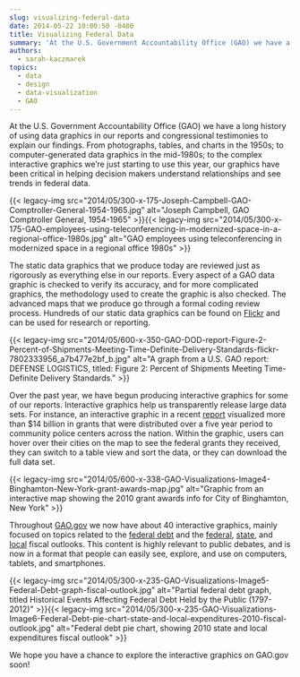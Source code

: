 ```yaml
---
slug: visualizing-federal-data
date: 2014-05-22 10:00:50 -0400
title: Visualizing Federal Data
summary: 'At the U.S. Government Accountability Office (GAO) we have a long history of using data graphics in our reports and congressional testimonies to explain our findings. From photographs, tables, and charts in the 1950s; to computer-generated data graphics in the mid-1980s; to the complex interactive graphics we’re just starting to use this year, our graphics'
authors:
  - sarah-kaczmarek
topics:
  - data
  - design
  - data-visualization
  - GAO
---
```


At the U.S. Government Accountability Office (GAO) we have a long history of using data graphics in our reports and congressional testimonies to explain our findings. From photographs, tables, and charts in the 1950s; to computer-generated data graphics in the mid-1980s; to the complex interactive graphics we’re just starting to use this year, our graphics have been critical in helping decision makers understand relationships and see trends in federal data.

<span style="text-align: center">{{< legacy-img src="2014/05/300-x-175-Joseph-Campbell-GAO-Comptroller-General-1954-1965.jpg" alt="Joseph Campbell, GAO Comptroller General, 1954-1965" >}}{{< legacy-img src="2014/05/300-x-175-GAO-employees-using-teleconferencing-in-modernized-space-in-a-regional-office-1980s.jpg" alt="GAO employees using teleconferencing in modernized space in a regional office 1980s" >}}</span>

The static data graphics that we produce today are reviewed just as rigorously as everything else in our reports. Every aspect of a GAO data graphic is checked to verify its accuracy, and for more complicated graphics, the methodology used to create the graphic is also checked. The advanced maps that we produce go through a formal coding review process. Hundreds of our static data graphics can be found on [Flickr](https://www.flickr.com/photos/usgao/) and can be used for research or reporting.

{{< legacy-img src="2014/05/600-x-350-GAO-DOD-report-Figure-2-Percent-of-Shipments-Meeting-Time-Definite-Delivery-Standards-flickr-7802333956\_a7b477e2bf\_b.jpg" alt="A graph from a U.S. GAO report: DEFENSE LOGISTICS, titled: Figure 2: Percent of Shipments Meeting Time-Definite Delivery Standards." >}}

Over the past year, we have begun producing interactive graphics for some of our reports. Interactive graphics help us transparently release large data sets. For instance, an interactive graphic in a recent [report](http://www.gao.gov/products/GAO-13-521) visualized more than $14 billion in grants that were distributed over a five year period to community police centers across the nation. Within the graphic, users can hover over their cities on the map to see the federal grants they received, they can switch to a table view and sort the data, or they can download the full data set.

{{< legacy-img src="2014/05/600-x-338-GAO-Visualizations-Image4-Binghamton-New-York-grant-awards-map.jpg" alt="Graphic from an interactive map showing the 2010 grant awards info for City of Binghamton, New York" >}}

Throughout [GAO.gov](http://www.gao.gov/) we now have about 40 interactive graphics, mainly focused on topics related to the [federal debt](http://www.gao.gov/fiscal_outlook/understanding_federal_debt/overview) and the [federal](http://www.gao.gov/fiscal_outlook/federal_fiscal_outlook/overview), [state](http://www.gao.gov/fiscal_outlook/state_local_fiscal_model/overview), and [local](http://www.gao.gov/fiscal_outlook/state_local_fiscal_model/overview) fiscal outlooks. This content is highly relevant to public debates, and is now in a format that people can easily see, explore, and use on computers, tablets, and smartphones.

<span style="text-align: center">{{< legacy-img src="2014/05/300-x-235-GAO-Visualizations-Image5-Federal-Debt-graph-fiscal-outlook.jpg" alt="Partial federal debt graph, titled Historical Events Affecting Federal Debt Held by the Public (1797-2012)" >}}{{< legacy-img src="2014/05/300-x-235-GAO-Visualizations-Image6-Federal-Debt-pie-chart-state-and-local-expenditures-2010-fiscal-outlook.jpg" alt="Federal debt pie chart, showing 2010 state and local expenditures fiscal outlook" >}}</span>

We hope you have a chance to explore the interactive graphics on GAO.gov soon!